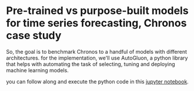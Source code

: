 # Pre-trained vs purpose-built models for time series forecasting, Chronos case study
So, the goal is to benchmark Chronos to a handful of models with different architectures. for the implementation, we'll use AutoGluon, a python library that helps with automating the task of selecting, tuning and deploying machine learning models.

you can follow along and execute the python code in this [jupyter notebook](https://github.com/mzaoualim/us_gas_price/blob/c7f9509126e3741c6dd990c8a2e4bb54e57e68ac/notebooks/step_by_step_notebook.ipynb).
